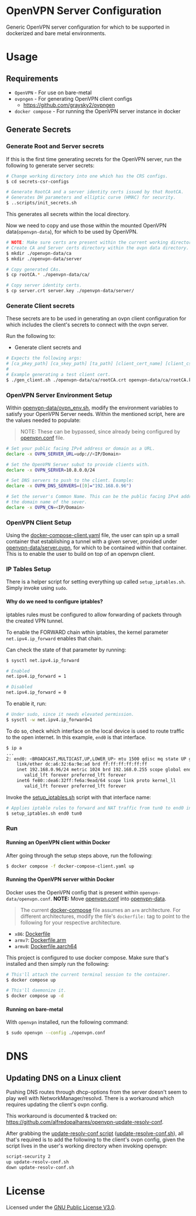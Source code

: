 # OpenVPN Server Configuration
Generic OpenVPN server configuration for which to be supported in dockerized and
bare metal environments.

# Usage
## Requirements
- `OpenVPN` - For use on bare-metal
- `ovpngen` - For generating OpenVPN client configs
  - https://github.com/graysky2/ovpngen
- `docker compose` - For running the OpenVPN server instance in docker

## Generate Secrets
### Generate Root and Server secrets
If this is the first time generating secrets for the OpenVPN server, run the following
to generate server secrets:
```sh
# Change working directory into one which has the CRS configs.
$ cd secrets-csr-configs

# Generate RootCA and a server identity certs issued by that RootCA.
# Generates DH parameters and elliptic curve (HMAC) for security.
$ ..scripts/init_secrets.sh
```

This generates all secrets within the local directory.

Now we need to copy and use those within the mounted OpenVPN data(`openvpn-data`), for which to be used
by OpenVPN.
```sh
# NOTE: Make sure certs are present within the current working directory.
# Create CA and Server certs directory within the ovpn data directory.
$ mkdir ./openvpn-data/ca
$ mkdir ./openvpn-data/server

# Copy generated CAs.
$ cp rootCA.* ./openvpn-data/ca/

# Copy server identity certs.
$ cp server.crt server.key ./openvpn-data/server/
```

### Generate Client secrets
These secrets are to be used in generating an ovpn client configuration for which
includes the client's secrets to connect with the ovpn server.

Run the following to:
- Generate client secrets and
```sh
# Expects the following args:
# [ca_pkey_path] [ca_skey_path] [ta_path] [client_cert_name] [client_csr_conf_path] [server_name]
#
# Example generating a test client cert.
$ ./gen_client.sh ./openvpn-data/ca/rootCA.crt openvpn-data/ca/rootCA.key openvpn-data/server/ta.key test ./secrets-csr-configs/client_csr.conf some.server.com
```

### OpenVPN Server Environment Setup
Within [openvpn-data/ovpn_env.sh](openvpn-data/ovpn_env.sh), modify the environment variables to satisfy
your OpenVPN Server needs. Within the mentioned script, here are the values needed
to populate:
> NOTE: These can be bypassed, since already being configured by [openvpn.conf](./openvpn.conf) file.

```sh
# Set your public facing IPv4 address or domain as a URL.
declare -x OVPN_SERVER_URL=udp://<IP/Domain>

# Set the OpenVPN Server subut to provide clients with.
declare -x OVPN_SERVER=10.8.0.0/24

# Set DNS servers to push to the client. Example:
declare -x OVPN_DNS_SERVERS=([0]="192.168.0.96")

# Set the server's Common Name. This can be the public facing IPv4 address or
# the domain name of the sever.
declare -x OVPN_CN=<IP/Domain>
```

### OpenVPN Client Setup
Using the [docker-compose-client.yaml](./docker-compose-client.yaml) file, the user can spin up a small container that establishing
a tunnel with a given server, provided under [openvpn-data/server.ovpn](./openvpn-data/server.ovpn), for which to be contained
within that container. This is to enable the user to build on top of an openvpn client.

### IP Tables Setup
There is a helper script for setting everything up called `setup_iptables.sh`. Simply invoke using `sudo`.

#### Why do we need to configure iptables?
iptables rules must be configured to allow forwarding of packets through the created VPN tunnel.

To enable the FORWARD chain wthin iptables, the kernel parameter `net.ipv4.ip_forward` enables that chain.

Can check the state of that parameter by running:
```sh
$ sysctl net.ipv4.ip_forward

# Enabled
net.ipv4.ip_forward = 1

# Disabled
net.ipv4.ip_forward = 0
```

To enable it, run:
```sh
# Under sudo, since it needs elevated permission.
$ sysctl -w net.ipv4.ip_forward=1
```

To do so, check which interface on the local device is used to route traffic to the open internet.
In this example, `end0` is that interface.
```sh
$ ip a
...
2: end0: <BROADCAST,MULTICAST,UP,LOWER_UP> mtu 1500 qdisc mq state UP group default qlen 1000
    link/ether dc:a6:32:6a:9e:ad brd ff:ff:ff:ff:ff:ff
    inet 192.168.0.96/24 metric 1024 brd 192.168.0.255 scope global end0
       valid_lft forever preferred_lft forever
    inet6 fe80::dea6:32ff:fe6a:9ead/64 scope link proto kernel_ll
       valid_lft forever preferred_lft forever
```

Invoke the [setup_iptables.sh](./scripts/setup_iptables.sh) script with that interface name:
```sh
# Applies iptable rules to forward and NAT traffic from tun0 to end0 interface.
$ setup_iptables.sh end0 tun0
```

### Run

#### Running an OpenVPN client within Docker
After going through the setup steps above, run the following:
```sh
$ docker compose -f docker-compose-client.yaml up
```

#### Running the OpenVPN server within Docker
Docker uses the OpenVPN config that is present within `openvpn-data/openvpn.conf`.
**NOTE:** Move [openvpn.conf](./openvpn.conf) into [openvpn-data](./openvpn-data).

> The current [docker-compose](./docker-compose.yaml) file assumes an `arm` architecture.
> For different architectures, modify the file's `dockerfile:` tag to point to the following
> for your respective architecture.

- `x86`: [Dockerfile](./docker-openvpn/Dockerfile)
- `armv7`: [Dockerfile.arm](./docker-openvpn/Dockerfile.arm)
- `armv8`: [Dockerfile.aarch64](./docker-openvpn/Dockerfile.aarch64)


This project is configured to use docker compose. Make sure that's installed and then simply
run the following:
```sh
# This'll attach the current terminal session to the container.
$ docker compose up

# This'll daemonize it.
$ docker compose up -d
```

#### Running on bare-metal
With `openvpn` installed, run the following command:
```sh
$ sudo openvpn --config ./openvpn.conf
```

# DNS
## Updating DNS on a Linux client
Pushing DNS routes through dhcp-options from the server doesn't seem to play well with
NetworkManager/resolvd. There is a workaround which requires updating the client's ovpn config.

This workaround is documented & tracked on: https://github.com/alfredopalhares/openvpn-update-resolv-conf.


After grabbing the [update-resolv-conf script][update-resolv-conf] ([update-resolve-conf.sh](./scripts/update-resolv-conf.sh)), all that's required is to add
the following to the client's ovpn config, given the script lives in the user's working directory
when invoking openvpn:
```sh
script-security 2
up update-resolv-conf.sh
down update-resolv-conf.sh
```

# License
Licensed under the [GNU Public License V3.0](./LICENSE).


[update-resolv-conf]: https://github.com/alfredopalhares/openvpn-update-resolv-conf/blob/master/update-resolv-conf.sh

